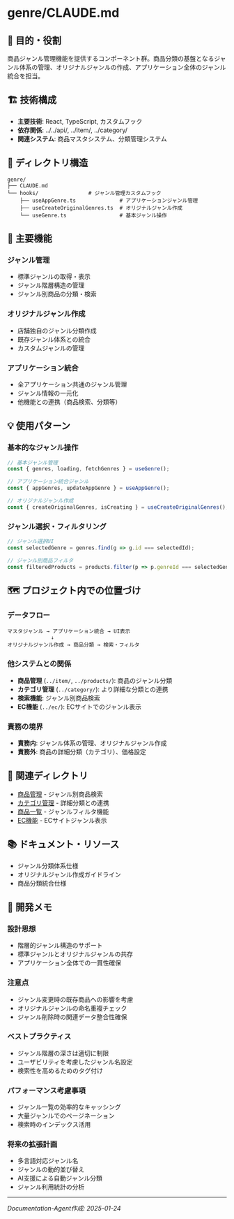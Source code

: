 # genre/CLAUDE.md

## 🎯 目的・役割

商品ジャンル管理機能を提供するコンポーネント群。商品分類の基盤となるジャンル体系の管理、オリジナルジャンルの作成、アプリケーション全体のジャンル統合を担当。

## 🏗️ 技術構成
- **主要技術**: React, TypeScript, カスタムフック
- **依存関係**: ../../api/, ../item/, ../category/
- **関連システム**: 商品マスタシステム、分類管理システム

## 📁 ディレクトリ構造
```
genre/
├── CLAUDE.md
└── hooks/                # ジャンル管理カスタムフック
    ├── useAppGenre.ts              # アプリケーションジャンル管理
    ├── useCreateOriginalGenres.ts  # オリジナルジャンル作成
    └── useGenre.ts                 # 基本ジャンル操作
```

## 🔧 主要機能

### ジャンル管理
- 標準ジャンルの取得・表示
- ジャンル階層構造の管理
- ジャンル別商品の分類・検索

### オリジナルジャンル作成
- 店舗独自のジャンル分類作成
- 既存ジャンル体系との統合
- カスタムジャンルの管理

### アプリケーション統合
- 全アプリケーション共通のジャンル管理
- ジャンル情報の一元化
- 他機能との連携（商品検索、分類等）

## 💡 使用パターン

### 基本的なジャンル操作
```typescript
// 基本ジャンル管理
const { genres, loading, fetchGenres } = useGenre();

// アプリケーション統合ジャンル
const { appGenres, updateAppGenre } = useAppGenre();

// オリジナルジャンル作成
const { createOriginalGenres, isCreating } = useCreateOriginalGenres();
```

### ジャンル選択・フィルタリング
```typescript
// ジャンル選択UI
const selectedGenre = genres.find(g => g.id === selectedId);

// ジャンル別商品フィルタ
const filteredProducts = products.filter(p => p.genreId === selectedGenre.id);
```

## 🗺️ プロジェクト内での位置づけ

### データフロー
```
マスタジャンル → アプリケーション統合 → UI表示
              ↓
オリジナルジャンル作成 → 商品分類 → 検索・フィルタ
```

### 他システムとの関係
- **商品管理** (`../item/`, `../products/`): 商品のジャンル分類
- **カテゴリ管理** (`../category/`): より詳細な分類との連携
- **検索機能**: ジャンル別商品検索
- **EC機能** (`../ec/`): ECサイトでのジャンル表示

### 責務の境界
- **責務内**: ジャンル体系の管理、オリジナルジャンル作成
- **責務外**: 商品の詳細分類（カテゴリ）、価格設定

## 🔗 関連ディレクトリ
- [商品管理](../item/) - ジャンル別商品検索
- [カテゴリ管理](../category/) - 詳細分類との連携
- [商品一覧](../products/) - ジャンルフィルタ機能
- [EC機能](../ec/) - ECサイトジャンル表示

## 📚 ドキュメント・リソース
- ジャンル分類体系仕様
- オリジナルジャンル作成ガイドライン
- 商品分類統合仕様

## 📝 開発メモ

### 設計思想
- 階層的ジャンル構造のサポート
- 標準ジャンルとオリジナルジャンルの共存
- アプリケーション全体での一貫性確保

### 注意点
- ジャンル変更時の既存商品への影響を考慮
- オリジナルジャンルの命名重複チェック
- ジャンル削除時の関連データ整合性確保

### ベストプラクティス
- ジャンル階層の深さは適切に制限
- ユーザビリティを考慮したジャンル名設定
- 検索性を高めるためのタグ付け

### パフォーマンス考慮事項
- ジャンル一覧の効率的なキャッシング
- 大量ジャンルでのページネーション
- 検索時のインデックス活用

### 将来の拡張計画
- 多言語対応ジャンル名
- ジャンルの動的並び替え
- AI支援による自動ジャンル分類
- ジャンル利用統計の分析

---
*Documentation-Agent作成: 2025-01-24*